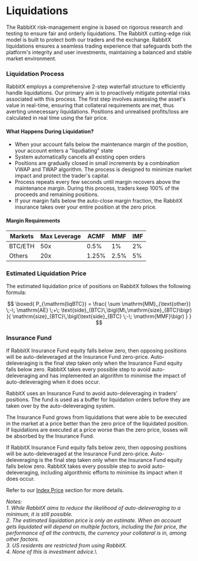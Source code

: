 # Liquidations

The RabbitX risk-management engine is based on rigorous research and testing to ensure fair and orderly liquidations. The RabbitX cutting-edge risk model is built to protect both our traders and the exchange. RabbitX liquidations ensures a seamless trading experience that safeguards both the platform's integrity and user investments, maintaining a balanced and stable market environment.&#x20;

### Liquidation Process

RabbitX employs a comprehensive 2-step waterfall structure to efficiently handle liquidations. Our primary aim is to proactively mitigate potential risks associated with this process. The first step involves assessing the asset's value in real-time, ensuring that collateral requirements are met, thus averting unnecessary liquidations. Positions and unrealised profits/loss are calculated in real time using the fair price.&#x20;

#### What Happens During Liquidation?

* When your account falls below the maintenance margin of the position, your account enters a "liqudiating" state
* System automatically cancels all existing open orders
* Positions are gradually closed in small increments by a combination VWAP and TWAP algorithm. The process is designed to minimize market impact and protect the trader's capital.
* Process repeats every few seconds until margin recovers above the maintenance margin. During this process, traders keep 100% of the proceeds and remaining positions.
* If your margin falls below the auto-close margin fraction, the RabbitX insurance takes over your entire position at the zero price.

#### Margin Requirements

| Markets | Max Leverage | ACMF  | MMF  | IMF |
| ------- | ------------ | ----- | ---- | --- |
| BTC/ETH | 50x          | 0.5%  | 1%   | 2%  |
| Others  | 20x          | 1.25% | 2.5% | 5%  |

### Estimated Liquidation Price

The estimated liquidation price of positions on RabbitX follows the following formula:

$$
\boxed{ P_{\mathrm{liqBTC}} = \frac{ \sum \mathrm{MM}_{\text{other}} \;-\; \mathrm{AE} \;+\; \text{side}_{BTC}\,\bigl(M\,\mathrm{size}_{BTC}\bigr) }{ \mathrm{size}_{BTC}\,\bigl(\text{side}_{BTC} \;-\; \mathrm{MMF}\bigr) } }
$$

### Insurance Fund

If RabbitX Insurance Fund equity falls below zero, then opposing positions will be auto-deleveraged at the Insurance Fund zero-price. Auto-deleveraging is the final step taken only when the Insurance Fund equity falls below zero. RabbitX takes every possible step to avoid auto-deleveraging and has implemented an algorithm to minimise the impact of auto-deleveraging when it does occur.&#x20;

RabbitX uses an Insurance Fund to avoid auto-deleveraging in traders’ positions. The fund is used as a buffer for liquidation orders before they are taken over by the auto-deleveraging system.

The Insurance Fund grows from liquidations that were able to be executed in the market at a price better than the zero price of the liquidated position. If liquidations are executed at a price worse than the zero price, losses will be absorbed by the Insurance Fund.

If RabbitX Insurance Fund equity falls below zero, then opposing positions will be auto-deleveraged at the Insurance Fund zero-price. Auto-deleveraging is the final step taken only when the Insurance Fund equity falls below zero. RabbitX takes every possible step to avoid auto-deleveraging, including algorithmic efforts to minimise its impact when it does occur.&#x20;



Refer to our [Index Price](index-price.md) section for more details.&#x20;

_Notes:_\
_1. While RabbitX aims to reduce the likelihood of auto-deleveraging to a minimum, it is still possible._\
_2. The estimated liquidation price is only an estimate. When an account gets liquidated will depend on multiple factors, including the fair price, the performance of all the contracts, the currency your collateral is in, among other factors._\
_3. US residents are restricted from using RabbitX._\
_4. None of this is investment advice._\
